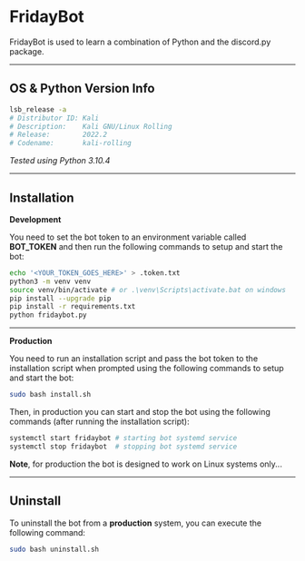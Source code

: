 
# FridayBot

FridayBot is used to learn a combination of Python and the discord.py package.

---

## OS & Python Version Info

```bash
lsb_release -a
# Distributor ID: Kali
# Description:    Kali GNU/Linux Rolling
# Release:        2022.2
# Codename:       kali-rolling
```

*Tested using Python 3.10.4*

---

## Installation

**Development**

You need to set the bot token to an environment variable called **BOT_TOKEN** and then run the following commands to setup and start the bot:

```bash
echo '<YOUR_TOKEN_GOES_HERE>' > .token.txt
python3 -m venv venv
source venv/bin/activate # or .\venv\Scripts\activate.bat on windows
pip install --upgrade pip
pip install -r requirements.txt
python fridaybot.py
```

---

**Production**

You need to run an installation script and pass the bot token to the installation script when prompted using the following commands to setup and start the bot:

```bash
sudo bash install.sh
```

Then, in production you can start and stop the bot using the following commands (after running the installation script):

```bash
systemctl start fridaybot # starting bot systemd service
systemctl stop fridaybot  # stopping bot systemd service
```

**Note**, for production the bot is designed to work on Linux systems only...

---

## Uninstall

To uninstall the bot from a **production** system, you can execute the following command:

```bash
sudo bash uninstall.sh
```
